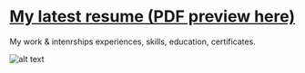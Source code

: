 # [My latest resume (PDF preview here)](https://github.com/jovana-marceta/resume/blob/master/Jovana%20Mar%C4%8Deta%20CV.pdf) 

My work & intenrships experiences, skills, education, certificates.

![alt text](https://i.imgur.com/FMdH5X7.png)
